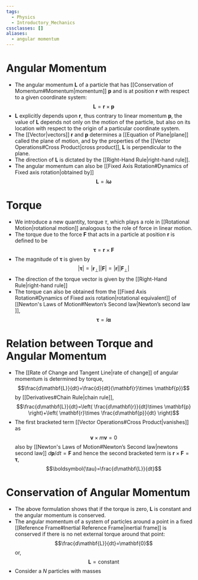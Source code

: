 ```yaml
---
tags:
  - Physics
  - Introductory_Mechanics
cssclasses: []
aliases:
  - angular momentum
---
```

# Angular Momentum 
- The angular momentum $\mathbf{L}$ of a particle that has [[Conservation of Momentum#Momentum|momentum]] $\mathbf{p}$ and is at position $\mathbf{r}$ with respect to a given coordinate system:$$\mathbf{L}=\mathbf{r}\times \mathbf{p}$$
- $\mathbf{L}$ explicitly depends upon $\mathbf{r}$, thus contrary to linear momentum $\mathbf{p}$, the value of $\mathbf{L}$ depends not only on the motion of the particle, but also on its location with respect to the origin of a particular coordinate system.
- The [[Vector|vectors]] $\mathbf{r}$ and $\mathbf{p}$ determines a [[Equation of Plane|plane]] called the plane of motion, and by the properties of the [[Vector Operations#Cross Product|cross product]], $\mathbf{L}$ is perpendicular to the plane.
- The direction of $\mathbf{L}$ is dictated by the [[Right-Hand Rule|right-hand rule]]. 
- The angular momentum can also be [[Fixed Axis Rotation#Dynamics of Fixed axis rotation|obtained by]] $$\mathbf{L}=I\boldsymbol{\omega}$$
# Torque 
- We introduce a new quantity, torque $\tau$, which plays a role in [[Rotational Motion|rotational motion]] analogous to the role of force in linear motion.
- The torque due to the force $\mathbf{F}$ that acts in a particle at position $\mathbf{r}$ is defined to be $$\boldsymbol{\tau}=\mathbf{r}\times \mathbf{F}$$
- The magnitude of $\boldsymbol{\tau}$ is given by $$\lvert \boldsymbol{\tau} \rvert = \lvert \mathbf{r}_{\perp} \rvert \lvert \mathbf{F} \rvert = \lvert \mathbf{r} \rvert\lvert \mathbf{F}_{\perp} \rvert  $$
- The direction of the torque vector is given by the [[Right-Hand Rule|right-hand rule]]
- The torque can also be obtained from the [[Fixed Axis Rotation#Dynamics of Fixed axis rotation|rotational equivalent]] of [[Newton's Laws of Motion#Newton’s Second law|Newton’s second law ]], $$\boldsymbol{\tau}=I\boldsymbol{\alpha}$$
# Relation between Torque and Angular Momentum 
- The [[Rate of Change and Tangent Line|rate of change]] of angular momentum is determined by torque, $$\frac{d\mathbf{L}}{dt}=\frac{d}{dt}(\mathbf{r}\times \mathbf{p})$$by [[Derivatives#Chain Rule|chain rule]], $$\frac{d\mathbf{L}}{dt}=\left( \frac{d\mathbf{r}}{dt}\times \mathbf{p} \right)+\left( \mathbf{r}\times \frac{d\mathbf{p}}{dt} \right)$$
- The first bracketed term [[Vector Operations#Cross Product|vanishes]] as $$\mathbf{v}\times m\mathbf{v}=0$$also by [[Newton's Laws of Motion#Newton’s Second law|newtons second law]] $d\mathbf{p} / dt=\mathbf{F}$ and hence the second bracketed term is $\mathbf{r}\times \mathbf{F}=\boldsymbol{\tau}$,  $$\boldsymbol{\tau}=\frac{d\mathbf{L}}{dt}$$
# Conservation of Angular Momentum 
- The above formulation shows that if the torque is zero, $\mathbf{L}$ is constant and the angular momentum is conserved. 
- The angular momentum of a system of particles around a point in a fixed [[Reference Frame#Inertial Reference Frame|inertial frame]] is conserved if there is no net external torque around that point: $$\frac{d\mathbf{L}}{dt}=\mathbf{0}$$or, $$\mathbf{L}=\text{constant}$$
- Consider a $N$ particles with masses 